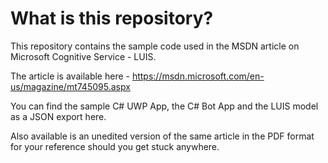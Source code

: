 # What is this repository?

This repository contains the sample code used in the MSDN article on Microsoft Cognitive Service - LUIS.

The article is available here - https://msdn.microsoft.com/en-us/magazine/mt745095.aspx

You can find the sample C# UWP App, the C# Bot App and the LUIS model as a JSON export here.

Also available is an unedited version of the same article in the PDF format for your reference should you get stuck anywhere.